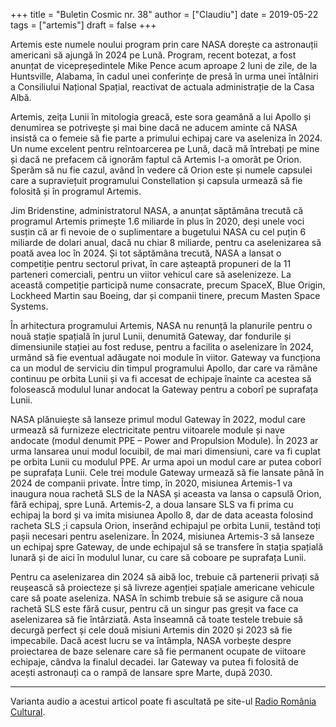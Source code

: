 +++
title = "Buletin Cosmic nr. 38"
author = ["Claudiu"]
date = 2019-05-22
tags = ["artemis"]
draft = false
+++

Artemis este numele noului program prin care NASA dorește ca astronauții americani să ajungă în 2024 pe Lună. Program, recent botezat, a fost anunțat de vicepreședintele Mike Pence acum aproape 2 luni de zile, de la Huntsville, Alabama, în cadul unei conferințe de presă în urma unei întâlniri a Consiliului Național Spațial, reactivat de actuala administrație de la Casa Albă.

Artemis, zeița Lunii în mitologia greacă, este sora geamănă a lui Apollo și denumirea se potrivește și mai bine dacă ne aducem aminte că NASA insistă ca o femeie să fie parte a primului echipaj care va aseleniza în 2024. Un nume excelent pentru reîntoarcerea pe Lună, dacă mă întrebați pe mine și dacă ne prefacem că ignorăm faptul că Artemis l-a omorât pe Orion. Sperăm să nu fie cazul, având în vedere că Orion este și numele capsulei care a supraviețuit programului Constellation și capsula urmează să fie folosită și în programul Artemis.

Jim Bridenstine, administratorul NASA, a anunțat săptămâna trecută că programul Artemis primește 1.6 miliarde în plus în 2020, deși unele voci susțin că ar fi nevoie de o suplimentare a bugetului NASA cu cel puțin 6 miliarde de dolari anual, dacă nu chiar 8 miliarde, pentru ca aselenizarea să poată avea loc în 2024. Și tot săptămâna trecută, NASA a lansat o competiție pentru sectorul privat, în care așteaptă propuneri de la 11 parteneri comerciali, pentru un viitor vehicul care să aselenizeze. La această competiție participă nume consacrate, precum SpaceX, Blue Origin, Lockheed Martin sau Boeing, dar și companii tinere, precum Masten Space Systems.

În arhitectura programului Artemis, NASA nu renunță la planurile pentru o nouă stație spațială în jurul Lunii, denumită Gateway, dar fondurile și dimensiunile stației au fost reduse, pentru a facilita o aselenizare în 2024, urmând să fie eventual adăugate noi module în viitor. Gateway va funcționa ca un modul de serviciu din timpul programului Apollo, dar care va rămâne continuu pe orbita Lunii și va fi accesat de echipaje înainte ca acestea să folosească modulul lunar andocat la Gateway pentru a coborî pe suprafața Lunii.

NASA plănuiește să lanseze primul modul Gateway în 2022, modul care urmează să furnizeze electricitate pentru viitoarele module și nave andocate (modul denumit PPE – Power and Propulsion Module). În 2023 ar urma lansarea unui modul locuibil, de mai mari dimensiuni, care va fi cuplat pe orbita Lunii cu modulul PPE. Ar urma apoi un modul care ar putea coborî pe suprafața Lunii. Cele trei module Gateway urmează să fie lansate până în 2024 de companii private. Între timp, în 2020, misiunea Artemis-1 va inaugura noua rachetă SLS de la NASA și aceasta va lansa o capsulă Orion, fără echipaj, spre Lună. Artemis-2, a doua lansare SLS va fi prima cu echipaj la bord și va imita misiunea Apollo 8, dar de data aceasta folosind racheta SLS ;i capsula Orion, inserând echipajul pe orbita Lunii, testând toți pașii necesari pentru aselenizare. În 2024, misiunea Artemis-3 să lanseze un echipaj spre Gateway, de unde echipajul să se transfere în stația spațială lunară și de aici în modulul lunar, cu care să coboare pe suprafața Lunii.

Pentru ca aselenizarea din 2024 să aibă loc, trebuie că partenerii privați să reușească să proiecteze și să livreze agenției spațiale americane vehicule care să poate aseleniza. NASA în schimb trebuie să se asigure că noua rachetă SLS este fără cusur, pentru că un singur pas greșit va face ca aselenizarea să fie întârziată. Asta înseamnă că toate testele trebuie să decurgă perfect și cele două misiuni Artemis din 2020 și 2023 să fie impecabile. Dacă acest lucru se va întâmpla, NASA vorbește despre proiectarea de baze selenare care să fie permanent ocupate de viitoare echipaje, cândva la finalul decadei. Iar Gateway va putea fi folosită de acești astronauți ca o rampă de lansare spre Marte, după 2030.

---

Varianta audio a acestui articol poate fi ascultată pe site-ul [Radio România Cultural](https://radioromaniacultural.ro/buletin-cosmic-30/).
